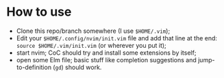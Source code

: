 # How to use

- Clone this repo/branch somewhere (I use `$HOME/.vim`);
- Edit your `$HOME/.config/nvim/init.vim` file and add that line at the end: `source $HOME/.vim/init.vim` (or wherever you put it);
- start nvim; CoC should try and install some extensions by itself;
- open some Elm file; basic stuff like completion suggestions and jump-to-definition (`gd`) should work.
